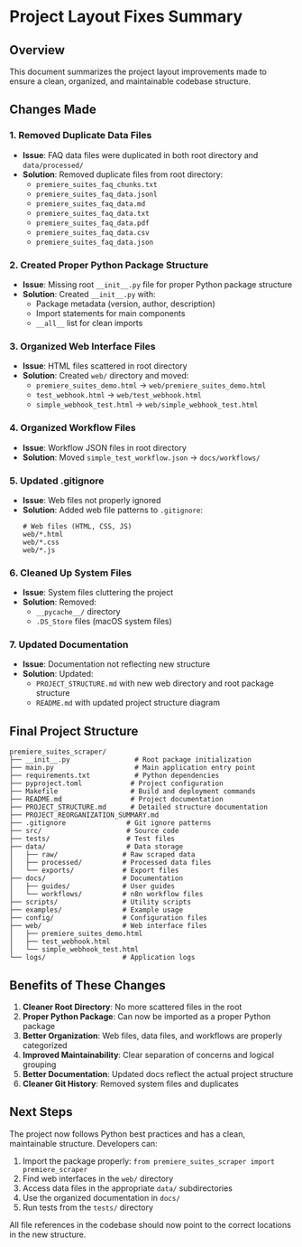 # Project Layout Fixes Summary

## Overview

This document summarizes the project layout improvements made to ensure a clean, organized, and maintainable codebase structure.

## Changes Made

### 1. **Removed Duplicate Data Files**

- **Issue**: FAQ data files were duplicated in both root directory and `data/processed/`
- **Solution**: Removed duplicate files from root directory:
  - `premiere_suites_faq_chunks.txt`
  - `premiere_suites_faq_data.jsonl`
  - `premiere_suites_faq_data.md`
  - `premiere_suites_faq_data.txt`
  - `premiere_suites_faq_data.pdf`
  - `premiere_suites_faq_data.csv`
  - `premiere_suites_faq_data.json`

### 2. **Created Proper Python Package Structure**

- **Issue**: Missing root `__init__.py` file for proper Python package structure
- **Solution**: Created `__init__.py` with:
  - Package metadata (version, author, description)
  - Import statements for main components
  - `__all__` list for clean imports

### 3. **Organized Web Interface Files**

- **Issue**: HTML files scattered in root directory
- **Solution**: Created `web/` directory and moved:
  - `premiere_suites_demo.html` → `web/premiere_suites_demo.html`
  - `test_webhook.html` → `web/test_webhook.html`
  - `simple_webhook_test.html` → `web/simple_webhook_test.html`

### 4. **Organized Workflow Files**

- **Issue**: Workflow JSON files in root directory
- **Solution**: Moved `simple_test_workflow.json` → `docs/workflows/`

### 5. **Updated .gitignore**

- **Issue**: Web files not properly ignored
- **Solution**: Added web file patterns to `.gitignore`:
  ```
  # Web files (HTML, CSS, JS)
  web/*.html
  web/*.css
  web/*.js
  ```

### 6. **Cleaned Up System Files**

- **Issue**: System files cluttering the project
- **Solution**: Removed:
  - `__pycache__/` directory
  - `.DS_Store` files (macOS system files)

### 7. **Updated Documentation**

- **Issue**: Documentation not reflecting new structure
- **Solution**: Updated:
  - `PROJECT_STRUCTURE.md` with new web directory and root package structure
  - `README.md` with updated project structure diagram

## Final Project Structure

```
premiere_suites_scraper/
├── __init__.py                # Root package initialization
├── main.py                    # Main application entry point
├── requirements.txt           # Python dependencies
├── pyproject.toml            # Project configuration
├── Makefile                  # Build and deployment commands
├── README.md                 # Project documentation
├── PROJECT_STRUCTURE.md      # Detailed structure documentation
├── PROJECT_REORGANIZATION_SUMMARY.md
├── .gitignore               # Git ignore patterns
├── src/                     # Source code
├── tests/                   # Test files
├── data/                    # Data storage
│   ├── raw/                # Raw scraped data
│   ├── processed/          # Processed data files
│   └── exports/            # Export files
├── docs/                   # Documentation
│   ├── guides/             # User guides
│   └── workflows/          # n8n workflow files
├── scripts/                # Utility scripts
├── examples/               # Example usage
├── config/                 # Configuration files
├── web/                    # Web interface files
│   ├── premiere_suites_demo.html
│   ├── test_webhook.html
│   └── simple_webhook_test.html
└── logs/                   # Application logs
```

## Benefits of These Changes

1. **Cleaner Root Directory**: No more scattered files in the root
2. **Proper Python Package**: Can now be imported as a proper Python package
3. **Better Organization**: Web files, data files, and workflows are properly categorized
4. **Improved Maintainability**: Clear separation of concerns and logical grouping
5. **Better Documentation**: Updated docs reflect the actual project structure
6. **Cleaner Git History**: Removed system files and duplicates

## Next Steps

The project now follows Python best practices and has a clean, maintainable structure. Developers can:

1. Import the package properly: `from premiere_suites_scraper import premiere_scraper`
2. Find web interfaces in the `web/` directory
3. Access data files in the appropriate `data/` subdirectories
4. Use the organized documentation in `docs/`
5. Run tests from the `tests/` directory

All file references in the codebase should now point to the correct locations in the new structure.
